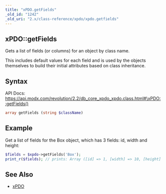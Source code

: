 ```yaml
---
title: "xPDO.getFields"
_old_id: "1242"
_old_uri: "2.x/class-reference/xpdo/xpdo.getfields"
---
```


## xPDO::getFields

Gets a list of fields (or columns) for an object by class name.

This includes default values for each field and is used by the objects themselves to build their initial attributes based on class inheritance.

## Syntax

API Docs: <https://api.modx.com/revolution/2.2/db_core_xpdo_xpdo.class.html#\xPDO::getFields()>

``` php
array getFields (string $className)
```

## Example

Get a list of fields for the Box object, which has 3 fields: id, width and height:

``` php
$fields = $xpdo->getFields('Box');
print_r($fields); // prints: Array ([id] => 1, [width] => 10, [height] => 23)
```

## See Also

- [xPDO](extending-modx/xpdo "xPDO")
